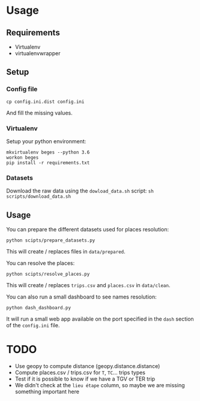 # Usage
## Requirements
- Virtualenv
- virtualenvwrapper

## Setup

### Config file
```
cp config.ini.dist config.ini
```
And fill the missing values.

### Virtualenv
Setup your python environment:
```
mkvirtualenv beges --python 3.6
workon beges
pip install -r requirements.txt
```

### Datasets
Download the raw data using the `dowload_data.sh` script:
`sh scripts/download_data.sh`


## Usage
You can prepare the different datasets used for places resolution:
```
python scipts/prepare_datasets.py
```
This will create / replaces files in `data/prepared`.

You can resolve the places:
```
python scipts/resolve_places.py
```
This will create / replaces `trips.csv` and `places.csv` in `data/clean`.

You can also run a small dashboard to see names resolution:
```
python dash_dashboard.py
```
It will run a small web app available on the port specified in the `dash` section of the `config.ini` file.

# TODO
- Use geopy to compute distance (geopy.distance.distance)
- Compute places.csv / trips.csv for `T`, `TC`... trips types
- Test if it is possible to know if we have a TGV or TER trip
- We didn't check at the `lieu étape` column, so maybe we are missing something important here
